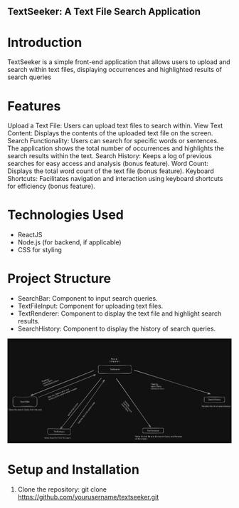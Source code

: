 
## TextSeeker: A Text File Search Application

# Introduction

TextSeeker is a simple front-end application that allows users to upload and search within text files, displaying occurrences and highlighted results of search queries

# Features

Upload a Text File: Users can upload text files to search within.
View Text Content: Displays the contents of the uploaded text file on the screen.
Search Functionality: Users can search for specific words or sentences. The application shows the total number of occurrences and highlights the search results within the text.
Search History: Keeps a log of previous searches for easy access and analysis (bonus feature).
Word Count: Displays the total word count of the text file (bonus feature).
Keyboard Shortcuts: Facilitates navigation and interaction using keyboard shortcuts for efficiency (bonus feature).

# Technologies Used
* ReactJS
* Node.js (for backend, if applicable)
* CSS for styling

# Project Structure
* SearchBar: Component to input search queries.
* TextFileInput: Component for uploading text files.
* TextRenderer: Component to display the text file and highlight search results.
* SearchHistory: Component to display the history of search queries.

![alt text](<Screenshot 2024-05-07 184647.png>)

# Setup and Installation
1) Clone the repository:
    git clone https://github.com/yourusername/textseeker.git

    

